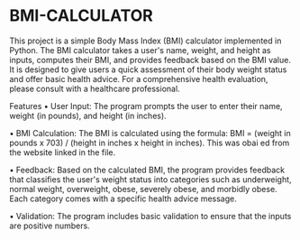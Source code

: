 # BMI-CALCULATOR
This project is a simple Body Mass Index (BMI) calculator implemented in Python. The BMI calculator takes a user's name, weight, and height as inputs, computes their BMI, and provides feedback based on the BMI value. It is designed to give users a quick assessment of their body weight status and offer basic health advice. For a comprehensive health evaluation, please consult with a healthcare professional.

Features
•	User Input: The program prompts the user to enter their name, weight (in pounds), and height (in inches).

•	BMI Calculation: The BMI is calculated using the formula: BMI = (weight in pounds x 703) / (height in inches x height in inches). This was obai ed from the website linked in the file.

•	Feedback: Based on the calculated BMI, the program provides feedback that classifies the user's weight status into categories such as underweight, normal weight, overweight, obese, severely obese, and morbidly obese. Each category comes with a specific health advice message.

•	Validation: The program includes basic validation to ensure that the inputs are positive numbers.

